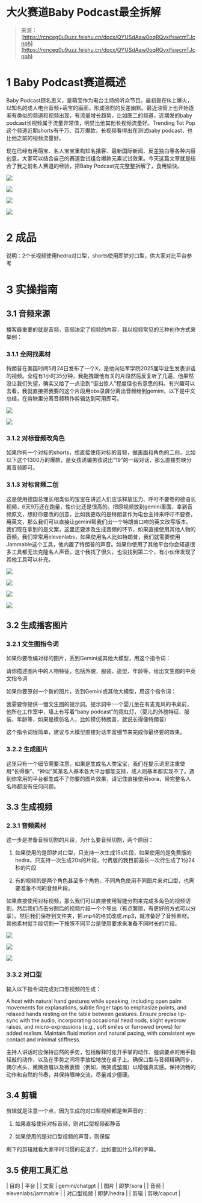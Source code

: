 # 大火赛道Baby Podcast最全拆解

> 来源：[https://rcnceg0u9uzz.feishu.cn/docx/QYUSdAaw0oqRQvxlfswcmTJcnph](https://rcnceg0u9uzz.feishu.cn/docx/QYUSdAaw0oqRQvxlfswcmTJcnph)

# 1 Baby Podcast赛道概述

Baby Podcast顾名思义，是萌宝作为电台主持的听众节目。最初是在tk上爆火，以知名的成人电台音频+萌宝的画面，形成强烈的反差幽默。最近油管上也开始逐渐有类似的频道和视频出现，有流量增长趋势，比如图二的频道，近期发的baby podcast长视频属于流量异常值，明显比他其他长视频流量好。Trending Tot Pop这个频道近期shorts有千万、百万爆款，长视频看得出在测试baby podcast，也比他之前的视频流量好。

现在已经有用萌宝、名人宝宝重构知名播客、最新国际新闻、反差独白等各种内容创意，大家可以结合自己的赛道尝试组合爆款元素试试效果。今天这篇文章就是结合了我之前名人赛道的经验，把Baby Podcast完完整整拆解了，食用愉快。

![](img/f10ab24f2d0b3a2a8ed8c4e72a2275fe.png)

![](img/df5b08dfcb93a5856fcc31ed09280d72.png)

![](img/fdb03075b7f3f45991f35c1f1f0c6f8e.png)

![](img/39f64f32f18b923eb78e0fcd6eca34af.png)

# 2 成品

说明：2个长视频使用hedra对口型，shorts使用即梦对口型，供大家对比平台参考

# 3 实操指南

## 3.1 音频来源

播客最重要的就是音频，音频决定了视频的内容，我以视频常见的三种创作方式来举例：

### 3.1.1 全网找素材

特朗普在美国时间5月24日发布了一个X，是他向陆军学院2025届毕业生发表讲话的视频。全程有1小时35分钟，我拖拽跟他有关的片段然后反复听了几遍，他果然没让我们失望，确实又给了一点没到“语出惊人”程度但也有意思的料。有兴趣可以去看，我就直接把我要的这个片段用obs录屏分离出音频给到gemini，以下是中文总结，在剪映里分离音频稍作剪辑达到可用即可。

![](img/c5398171d51b2a8527914ec1865c2f7c.png)

![](img/f02c38308389200027c07f1dec8325ae.png)

### 3.1.2 对标音频改角色

如果你有一个对标的shorts，想直接使用对标的音频，做画面和角色的二创，比如以下这个1300万的爆款，是女孩诱骗男孩说出“19”的一段对话，那么直接剪映分离音频即可。

### 3.1.3 对标音频二创

这是使用德国总理长相类似的宝宝在讲述人们应该释放压力、呼吁不要卷的德语长视频，6天9万还在跑量，性价比还是很高的。把原视频放到gemini里面，拿到音频原文，想好你要改的创意，比如我更改的是特朗普作为电台主持来呼吁不要卷，用英文，那么我们可以直接让gemini帮我们出一个特朗普口吻的英文改写版本。我们现在拿到的是文案，这里还要涉及生成音频的环节，如果直接使用其他人物的音频，我们常常用elevenlabs，如果使用名人比如特朗普，我们就需要使用Jammable这个工具，他内置了特朗普的声音。如果你使用了其他平台你会知道很多工具都无法克隆名人声音。这个我找了很久，也没找到第二个，有小伙伴发现了其他工具可以补充。

![](img/edcb9aba8e12f70dee36b940261e8d2b.png)

![](img/1eb985d56eef3899fb374ff26a414a19.png)

![](img/545ae306318a5da18788f827e8cd7ed7.png)

![](img/da92a6b365613143992a6379d0a9e2cb.png)

## 3.2 生成播客图片

### 3.2.1 文生图指令词

如果你要改编对标的图片，丢到Gemini或其他大模型，用这个指令词：

请你描述图片中的人物特征，包括外貌，服装，造型、年龄等，给出文生图的中英文指令词

如果你要原创一个新的图片，丢到Gemini或其他大模型，用这个指令词：

我需要你提供一個文生图的提示詞。提示詞中:一个婴儿坐在有麦克风的书桌前，他所在工作室中，墙上有写着“baby podcast”的霓虹灯，（婴儿的外貌特征、服装、年龄等，如果是模仿名人，比如模仿特朗普，就说长得像特朗普）

这个指令词很简单，建议与大模型直接对话丰富细节来完成你最终要的效果。

### 3.2.2 生成图片

这里只有一个细节需要注意，如果是生成名人类宝宝，我们在提示词里注重使用“长得像”、“神似”某某名人基本各大平台都能支持，成人则基本都实现不了。遇到你常用的平台都生成不了你要的图片效果，请记住直接使用sora，带完整名人名称都没有任何问题。

## 3.3 生成视频

### 2.3.1 音频素材

这一步是准备音频切割的片段，为什么要音频切割，两个原因：

1.  如果使用的是即梦对口型，只支持一次生成15s片段，如果使用的是免费版的hedra，只支持一次生成20s的片段，付费版的我目前最长一次行生成了1分24秒的片段

1.  有的视频的是两个角色甚至多个角色，不同角色使用不同图片来对口型，也需要准备不同的音频片段。

如果直接使用对标视频，那么我们可以直接使用智能分割来完成多角色的视频切割，然后我们点击分割后的视频片段一个个导出（有点繁琐，有更好的方式可以分享）。然后我们保存到文件夹，把.mp4的格式改成.mp3，就准备好了音频素材。其他素材就手段切割一下按照不同平台是使用要求来准备不同时长的片段。

![](img/01f560aa43a4fd21c299812cf041c8e6.png)

![](img/a11c31f72c253a4f05c87ba691e4a3c9.png)

![](img/49a929e7d8346bafb341266d979af798.png)

### 3.3.2 对口型

输入以下指令词完成对口型视频的生成：

A host with natural hand gestures while speaking, including open palm movements for explanations, subtle finger taps to emphasize points, and relaxed hands resting on the table between gestures. Ensure precise lip-sync with the audio, incorporating occasional head nods, slight eyebrow raises, and micro-expressions (e.g., soft smiles or furrowed brows) for added realism. Maintain fluid motion and natural pacing, with consistent eye contact and minimal stiffness.

主持人讲话时应保持自然的手势，包括解释时张开手掌的动作、强调要点时用手指轻敲的动作，以及在手势之间将手放松地放在桌子上。确保口型与音频精确同步，偶尔点头、微微扬眉以及微表情（例如，微笑或皱眉）以增强真实感。保持流畅的动作和自然的节奏，并保持眼神交流，尽量减少僵硬。

## 3.4 剪辑

剪辑就是注意一个点，因为生成的对口型视频都是带声音的：

1.  如果直接使用对标音频，则对口型视频都静音

1.  如果使用的是对口型视频的声音，则保留

剩下的剪辑就看大家平时习惯的花活了，比如要加什么样的字幕。

## 3.5 使用工具汇总

| 目的 | 平台 |
| 文案 | gemini/chatgpt |
| 图片 | 即梦/sora |
| 音频 | elevenlabs/jammable |
| 对口型视频 | 即梦/hedra |
| 剪辑 | 剪映/capcut |